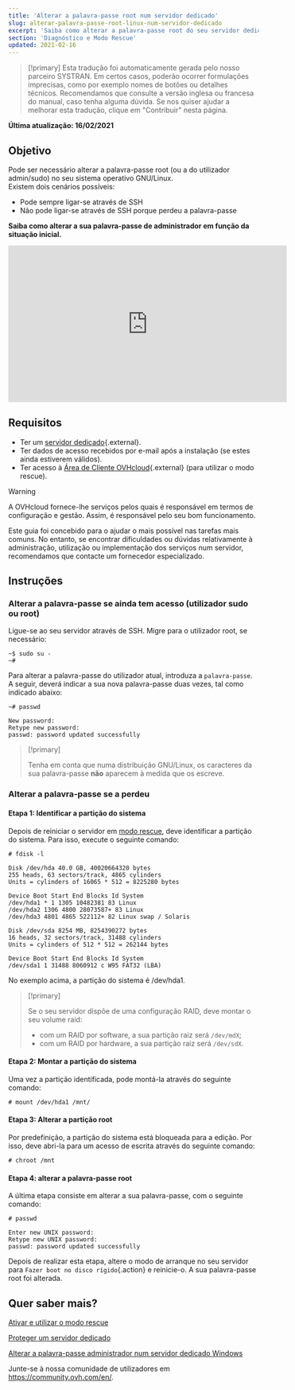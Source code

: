 ```yaml
---
title: 'Alterar a palavra-passe root num servidor dedicado'
slug: alterar-palavra-passe-root-linux-num-servidor-dedicado
excerpt: 'Saiba como alterar a palavra-passe root do seu servidor dedicado'
section: 'Diagnóstico e Modo Rescue'
updated: 2021-02-16
---
```


> [!primary]
> Esta tradução foi automaticamente gerada pelo nosso parceiro SYSTRAN. Em certos casos, poderão ocorrer formulações imprecisas, como por exemplo nomes de botões ou detalhes técnicos. Recomendamos que consulte a versão inglesa ou francesa do manual, caso tenha alguma dúvida. Se nos quiser ajudar a melhorar esta tradução, clique em "Contribuir" nesta página.
>

**Última atualização: 16/02/2021**

## Objetivo

Pode ser necessário alterar a palavra-passe root (ou a do utilizador admin/sudo) no seu sistema operativo GNU/Linux.
<br>Existem dois cenários possíveis:

- Pode sempre ligar-se através de SSH
- Não pode ligar-se através de SSH porque perdeu a palavra-passe

**Saiba como alterar a sua palavra-passe de administrador em função da situação inicial.**

<iframe width="560" height="315" src="https://www.youtube.com/embed/gi7JqUvcEt0" frameborder="0" allow="accelerometer; autoplay; encrypted-media; gyroscope; picture-in-picture" allowfullscreen></iframe>

## Requisitos

- Ter um [servidor dedicado](https://www.ovhcloud.com/pt/bare-metal/){.external}.
- Ter dados de acesso recebidos por e-mail após a instalação (se estes ainda estiverem válidos).
- Ter acesso à [Área de Cliente OVHcloud](https://www.ovh.com/auth/?action=gotomanager&from=https://www.ovh.pt/&ovhSubsidiary=pt){.external} (para utilizar o modo rescue).

> [!warning]
>A OVHcloud fornece-lhe serviços pelos quais é responsável em termos de configuração e gestão. Assim, é responsável pelo seu bom funcionamento.
>
>Este guia foi concebido para o ajudar o mais possível nas tarefas mais comuns. No entanto, se encontrar dificuldades ou dúvidas relativamente à administração, utilização ou implementação dos serviços num servidor, recomendamos que contacte um fornecedor especializado.
>

## Instruções

### Alterar a palavra-passe se ainda tem acesso (utilizador sudo ou root)

Ligue-se ao seu servidor através de SSH. Migre para o utilizador root, se necessário:

```
~$ sudo su -
~#
```

Para alterar a palavra-passe do utilizador atual, introduza a `palavra-passe`. A seguir, deverá indicar a sua nova palavra-passe duas vezes, tal como indicado abaixo:

```
~# passwd

New password:
Retype new password:
passwd: password updated successfully
```

> [!primary]
>
> Tenha em conta que numa distribuição GNU/Linux, os caracteres da sua palavra-passe **não** aparecem à medida que os escreve.
>

### Alterar a palavra-passe se a perdeu

#### Etapa 1: Identificar a partição do sistema

Depois de reiniciar o servidor em [modo rescue](../rescue_mode/), deve identificar a partição do sistema. Para isso, execute o seguinte comando:

```
# fdisk -l

Disk /dev/hda 40.0 GB, 40020664320 bytes
255 heads, 63 sectors/track, 4865 cylinders
Units = cylinders of 16065 * 512 = 8225280 bytes

Device Boot Start End Blocks Id System
/dev/hda1 * 1 1305 10482381 83 Linux
/dev/hda2 1306 4800 28073587+ 83 Linux
/dev/hda3 4801 4865 522112+ 82 Linux swap / Solaris

Disk /dev/sda 8254 MB, 8254390272 bytes
16 heads, 32 sectors/track, 31488 cylinders
Units = cylinders of 512 * 512 = 262144 bytes

Device Boot Start End Blocks Id System
/dev/sda1 1 31488 8060912 c W95 FAT32 (LBA)
```

No exemplo acima, a partição do sistema é /dev/hda1.

> [!primary]
>
> Se o seu servidor dispõe de uma configuração RAID, deve montar o seu volume raid:
>
> - com um RAID por software, a sua partição raiz será `/dev/mdX`;
> - com um RAID por hardware, a sua partição raiz será `/dev/sdX`.
>

#### Etapa 2: Montar a partição do sistema

Uma vez a partição identificada, pode montá-la através do seguinte comando:

```
# mount /dev/hda1 /mnt/
```

#### Etapa 3: Alterar a partição root

Por predefinição, a partição do sistema está bloqueada para a edição. Por isso, deve abri-la para um acesso de escrita através do seguinte comando:

```
# chroot /mnt
```

#### Etapa 4: alterar a palavra-passe root

A última etapa consiste em alterar a sua palavra-passe, com o seguinte comando:

```
# passwd

Enter new UNIX password:
Retype new UNIX password:
passwd: password updated successfully
```

Depois de realizar esta etapa, altere o modo de arranque no seu servidor para `Fazer boot no disco rígido`{.action} e reinicie-o. A sua palavra-passe root foi alterada.

## Quer saber mais?

[Ativar e utilizar o modo rescue](../rescue_mode/)

[Proteger um servidor dedicado](../proteger-um-servidor-dedicado/)

[Alterar a palavra-passe administrador num servidor dedicado Windows](../alterar-palavra-passe-admin-windows/)

Junte-se à nossa comunidade de utilizadores em <https://community.ovh.com/en/>.